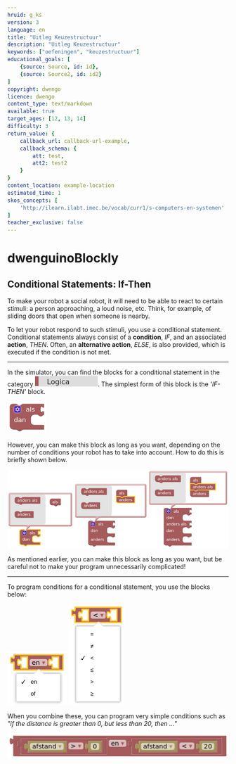```yaml
---
hruid: g_ks
version: 3
language: en
title: "Uitleg Keuzestructuur"
description: "Uitleg Keuzestructuur"
keywords: ["oefeningen", "keuzestructuur"]
educational_goals: [
    {source: Source, id: id}, 
    {source: Source2, id: id2}
]
copyright: dwengo
licence: dwengo
content_type: text/markdown
available: true
target_ages: [12, 13, 14]
difficulty: 3
return_value: {
    callback_url: callback-url-example,
    callback_schema: {
        att: test,
        att2: test2
    }
}
content_location: example-location
estimated_time: 1
skos_concepts: [
    'http://ilearn.ilabt.imec.be/vocab/curr1/s-computers-en-systemen'
]
teacher_exclusive: false
---
```

# dwenguinoBlockly
## Conditional Statements: If-Then

To make your robot a social robot, it will need to be able to react to certain stimuli: a person approaching, a loud noise, etc. Think, for example, of sliding doors that open when someone is nearby.

To let your robot respond to such stimuli, you use a conditional statement. Conditional statements always consist of a **condition**, *IF*, and an associated **action**, *THEN*. Often, an **alternative action**, *ELSE*, is also provided, which is executed if the condition is not met.

***

In the simulator, you can find the blocks for a conditional statement in the category ![](embed/cat_logica.png "category logic"). The simplest form of this block is the *'IF-THEN'* block.

![](embed/keuzestructuur1.png "IF-THEN block")

However, you can make this block as long as you want, depending on the number of conditions your robot has to take into account. How to do this is briefly shown below.

![](embed/keuzestructuur2.png "IF-THEN-ELSE")

<div class="alert alert-box alert-danger">
As mentioned earlier, you can make this block as long as you want, but be careful not to make your program unnecessarily complicated!
</div>

***

To program conditions for a conditional statement, you use the blocks below:

![](embed/block_and_or.png "AND-OR block")
![](embed/block_operations.png "mathematical operations block")

When you combine these, you can program very simple conditions such as *"if the distance is greater than 0, but less than 20, then ..."* 

![](embed/combo_andor_operations.png "combination of conditions")